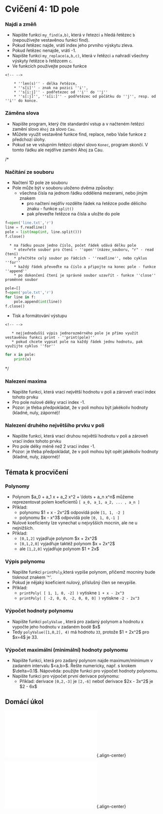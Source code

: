 # Cvičení 4: 1D pole

### Najdi a změň

-   Napište funkci `my_find(a,b)`, která v řetezci `a` hledá řetězec `b`
    (nepoužívejte vestavěnou funkci find).
-   Pokud řetězec najde, vrátí index jeho prvního výskytu zleva.
-   Pokud řetězec nenajde, vrátí -1.
-   Napište funkci `my_replace(a,b,c)`, která v řetězci `a` nahradí
    všechny výskyty řetězce `b` řetězcem `c`.
-   Ve funkcích používejte pouze funkce

```{=html}
<!-- -->
```
        * ''len(s)'' - délka řetězce, 
        * ''s[i]'' - znak na pozici ''i'', 
        * ''s[i:j]'' - podřetezec od ''i'' do ''j''
        * ''s[:j]'', ''s[i:]'' - podřetězec od počátku do ''j'', resp. od ''i'' do konce.

### Záměna slova

-   Napište program, který čte standardní vstup a v načteném řetězci
    zamění slovo `Ahoj` za slovo `Cau`.
-   Můžete využít vestavěné funkce find, replace, nebo Vaše funkce z
    předchozí úlohy.
-   Pokud se ve vstupním řetězci objeví slovo `Konec`, program skončí. V
    tomto řádku ale nejdříve zamění Ahoj za Cau.

/\*

### Načítání ze souboru

-   Načtení 1D pole ze souboru
-   Pole může být v souboru uloženo dvěma způsoby:
    -   všechna čísla na jednom řádku oddělená mezerami, nebo jiným
        znakem
        -   pro načtení nejdřív rozdělte řádek na řetězce podle dělicího
            znaku - funkce `split()`
        -   pak převeďte řetězce na čísla a uložte do pole

``` python
f=open('line.txt','r')
line = f.readline()
pole = list(map(int, line.split()))
f.close()
```

      * na řádku pouze jedno číslo, počet řádek udává délku pole
        * otevřete soubor pro čtení - ''open''(název_souboru, "r" - read čtení)
        * přečtěte celý soubor po řádcích - ''readline'', nebo cyklus ''for''
        * každý řádek převeďte na číslo a připojte na konec pole - funkce ''append''
        * po dokončení čtení je správné soubor uzavřít - funkce ''close'' proměnné soubor

``` python
pole=[]
f=open('pole.txt','r')
for line in f:
    pole.append(int(line))
f.close()
```

-   Tisk a formátování výstupu

```{=html}
<!-- -->
```
       * nejjednodušší výpis jednorozměrného pole je přímo využít vestavěnou funkci print - ''print(pole)''
       * pokud chcete vypsat pole na každý řádek jednu hodnotu, pak využijte cyklus ''for''

``` python
for x in pole:
    print(x)
```

\*/

### Nalezení maxima

-   Napište funkci, která vrací největší hodnotu v poli a zároveň vrací
    index tohoto prvku
-   Pro pole nulové délky vrací index -1.
-   Pozor: je třeba předpokládat, že v poli mohou být jakékoliv hodnoty
    (kladné, nuly, záporné)!

### Nalezení druhého největšího prvku v poli

-   Napište funkci, která vrací druhou největší hodnotu v poli a zároveň
    vrací index tohoto prvku
-   Pro pole délky méně než 2 vrací index -1.
-   Pozor: je třeba předpokládat, že v poli mohou být opět jakékoliv
    hodnoty (kladné, nuly, záporné)!

## Témata k procvičení

### Polynomy

-   Polynom \$a_0 + a_1 x + a_2 x\^2 + \\ldots + a_n x\^n\$ můžeme
    reprezentovat polem koeficientů `[ a_0, a_1, a_2, ... , a_n ]`
-   Příklad:
    -   polynomu \$1 + x - 2x\^2\$ odpovídá pole `[1, 1, -2 ]`
    -   polynomu \$x - x\^3\$ odpovídá pole `[0, 1, 0,-1 ]`
-   Nulové koeficienty lze vynechat u nejvyšších mocnin, ale ne u
    nejnižších.
-   Příklad:
    -   `[0,1,2]` vyjadřuje polynom \$x + 2x\^2\$
    -   `[0,1,2,0]` vyjadřuje taktéž polynom \$x + 2x\^2\$
    -   ale `[1,2,0]` vyjadřuje polynom \$1 + 2x\$

### Výpis polynomu

-   Napište funkci `printPoly`,která vypíše polynom, přičemž mocniny
    bude tisknout znakem \'\^\'.
-   Pokud je nějaký koeficient nulový, příslušný člen se nevypíše.
-   Příklad:
    -   `printPoly( [ 1, 1, 0, -2] )` vytiskne `1 + x - 2x^3`
    -   `printPoly( [ -2, 0, 0, -2, 0, 0, 0] )` vytiskne `-2 - 2x^3`

### Výpočet hodnoty polynomu

-   Napište funkci `polyValue` , která pro zadaný polynom a hodnotu x
    vypočte jeho hodnotu v zadaném bodě \$x\$
-   Tedy `polyValue([1,0,2], 4)` má hodnotu `33`, protože \$1 + 2x\^2\$
    pro \$x=4\$ je 33.

### Výpočet maximální (minimální) hodnoty polynomu

-   Napište funkci, která pro zadaný polynom najde maximum/minimum v
    zadaném intervalu \$\<a,b\>\$. Řešte numericky, např. s krokem
    \$\\delta=0.1\$. Nápověda: použijte funkci pro výpočet hodnoty
    polynomu.
-   Napište funkci pro výpočet první derivace polynomu:
    -   Příklad: derivace `[0,2,-3]` je `[2,-6]` neboť derivace \$2x -
        3x\^2\$ je \$2 - 6x\$

## Domácí úkol

![Lehká úloha](/courses/b3b33alp/cviceni/l_zadani_04.pdf){.align-center}

![Těžká úloha](/courses/b3b33alp/cviceni/h_zadani_04.pdf){.align-center}
